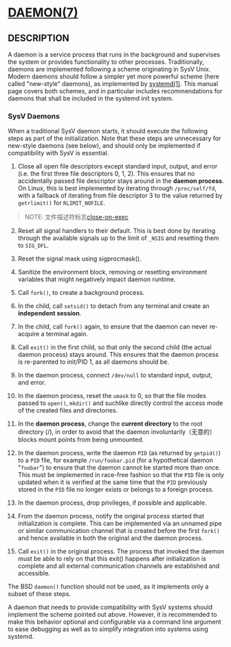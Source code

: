 # [DAEMON(7)](http://man7.org/linux/man-pages/man7/daemon.7.html)

## DESCRIPTION

A daemon is a service process that runs in the background and supervises the system or provides functionality to other processes. Traditionally, daemons are implemented following a scheme originating in SysV Unix. Modern daemons should follow a simpler yet more powerful scheme (here called "new-style" daemons), as implemented by [systemd(1)](http://man7.org/linux/man-pages/man1/systemd.1.html). This manual page covers both schemes, and in particular includes recommendations for daemons that shall be included in the systemd init system.

### SysV Daemons

When a traditional SysV daemon starts, it should execute the following steps as part of the initialization. Note that these steps are unnecessary for new-style daemons (see below), and should only be implemented if compatibility with SysV is essential.

1. Close all open file descriptors except standard input, output, and error (i.e. the first three file descriptors 0, 1, 2). This ensures that no accidentally passed file descriptor stays around in the **daemon process**. On Linux, this is best implemented by iterating through `/proc/self/fd`, with a fallback of iterating from file descriptor 3 to the value returned by `getrlimit()` for `RLIMIT_NOFILE`.

> NOTE: 文件描述符标志[close-on-exec](http://man7.org/linux/man-pages/man2/fcntl.2.html)

2. Reset all signal handlers to their default. This is best done by iterating through the available signals up to the limit of `_NSIG` and resetting them to `SIG_DFL`.
  
3. Reset the signal mask using sigprocmask().

4. Sanitize the environment block, removing or resetting environment variables that might negatively impact daemon runtime.
  
5. Call `fork()`, to create a background process.

6. In the child, call `setsid()` to detach from any terminal and create an **independent session**.
  
7. In the child, call `fork()` again, to ensure that the daemon can never re-acquire a terminal again.
  
8. Call `exit()` in the first child, so that only the second child (the actual daemon process) stays around. This ensures that the daemon process is re-parented to init/PID 1, as all daemons should be.
  
9. In the daemon process, connect `/dev/null` to standard input, output, and error.
  
10. In the daemon process, reset the `umask` to 0, so that the file modes passed to `open()`, `mkdir()` and suchlike directly control the access mode of the created files and directories.
  
11. In the **daemon process**, change the **current directory** to the root directory (/), in order to avoid that the daemon involuntarily（无意的） blocks mount points from being unmounted.
   
12. In the daemon process, write the daemon `PID` (as returned by `getpid()`) to a `PID` file, for example `/run/foobar.pid` (for a hypothetical daemon "`foobar`") to ensure that the daemon cannot be started more than once. This must be implemented in race-free fashion so that the `PID` file is only updated when it is verified at the same time that the `PID` previously stored in the `PID` file no longer exists or belongs to a foreign process.
   
13. In the daemon process, drop privileges, if possible and applicable.
   
14. From the daemon process, notify the original process started that initialization is complete. This can be implemented via an unnamed pipe or similar communication channel that is created before the first `fork()` and hence available in both the original and the daemon process.
   
15. Call `exit()` in the original process. The process that invoked the daemon must be able to rely on that this exit() happens after initialization is complete and all external communication channels are established and accessible.

The BSD `daemon()` function should not be used, as it implements only a subset of these steps.

A daemon that needs to provide compatibility with SysV systems should implement the scheme pointed out above. However, it is recommended to make this behavior optional and configurable via a command line argument to ease debugging as well as to simplify integration into systems using systemd.